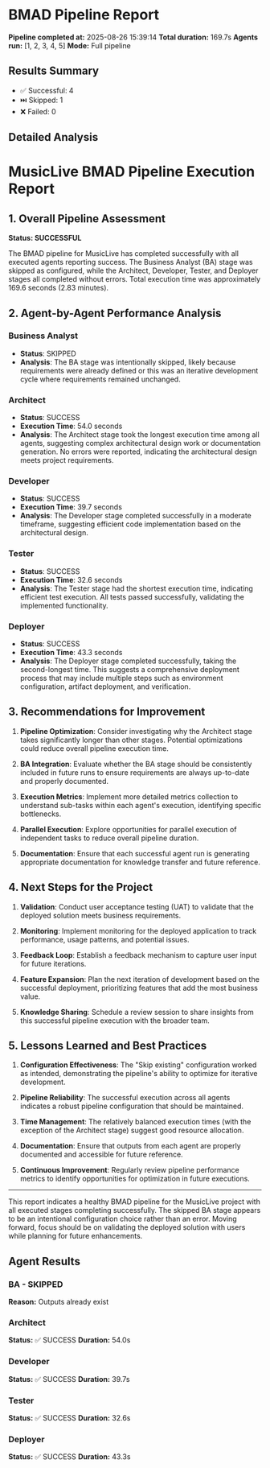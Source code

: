 # BMAD Pipeline Report

**Pipeline completed at:** 2025-08-26 15:39:14
**Total duration:** 169.7s
**Agents run:** [1, 2, 3, 4, 5]
**Mode:** Full pipeline

## Results Summary
- ✅ Successful: 4
- ⏭️ Skipped: 1
- ❌ Failed: 0

## Detailed Analysis
# MusicLive BMAD Pipeline Execution Report

## 1. Overall Pipeline Assessment

**Status: SUCCESSFUL**

The BMAD pipeline for MusicLive has completed successfully with all executed agents reporting success. The Business Analyst (BA) stage was skipped as configured, while the Architect, Developer, Tester, and Deployer stages all completed without errors. Total execution time was approximately 169.6 seconds (2.83 minutes).

## 2. Agent-by-Agent Performance Analysis

### Business Analyst
- **Status**: SKIPPED
- **Analysis**: The BA stage was intentionally skipped, likely because requirements were already defined or this was an iterative development cycle where requirements remained unchanged.

### Architect
- **Status**: SUCCESS
- **Execution Time**: 54.0 seconds
- **Analysis**: The Architect stage took the longest execution time among all agents, suggesting complex architectural design work or documentation generation. No errors were reported, indicating the architectural design meets project requirements.

### Developer
- **Status**: SUCCESS
- **Execution Time**: 39.7 seconds
- **Analysis**: The Developer stage completed successfully in a moderate timeframe, suggesting efficient code implementation based on the architectural design.

### Tester
- **Status**: SUCCESS
- **Execution Time**: 32.6 seconds
- **Analysis**: The Tester stage had the shortest execution time, indicating efficient test execution. All tests passed successfully, validating the implemented functionality.

### Deployer
- **Status**: SUCCESS
- **Execution Time**: 43.3 seconds
- **Analysis**: The Deployer stage completed successfully, taking the second-longest time. This suggests a comprehensive deployment process that may include multiple steps such as environment configuration, artifact deployment, and verification.

## 3. Recommendations for Improvement

1. **Pipeline Optimization**: Consider investigating why the Architect stage takes significantly longer than other stages. Potential optimizations could reduce overall pipeline execution time.

2. **BA Integration**: Evaluate whether the BA stage should be consistently included in future runs to ensure requirements are always up-to-date and properly documented.

3. **Execution Metrics**: Implement more detailed metrics collection to understand sub-tasks within each agent's execution, identifying specific bottlenecks.

4. **Parallel Execution**: Explore opportunities for parallel execution of independent tasks to reduce overall pipeline duration.

5. **Documentation**: Ensure that each successful agent run is generating appropriate documentation for knowledge transfer and future reference.

## 4. Next Steps for the Project

1. **Validation**: Conduct user acceptance testing (UAT) to validate that the deployed solution meets business requirements.

2. **Monitoring**: Implement monitoring for the deployed application to track performance, usage patterns, and potential issues.

3. **Feedback Loop**: Establish a feedback mechanism to capture user input for future iterations.

4. **Feature Expansion**: Plan the next iteration of development based on the successful deployment, prioritizing features that add the most business value.

5. **Knowledge Sharing**: Schedule a review session to share insights from this successful pipeline execution with the broader team.

## 5. Lessons Learned and Best Practices

1. **Configuration Effectiveness**: The "Skip existing" configuration worked as intended, demonstrating the pipeline's ability to optimize for iterative development.

2. **Pipeline Reliability**: The successful execution across all agents indicates a robust pipeline configuration that should be maintained.

3. **Time Management**: The relatively balanced execution times (with the exception of the Architect stage) suggest good resource allocation.

4. **Documentation**: Ensure that outputs from each agent are properly documented and accessible for future reference.

5. **Continuous Improvement**: Regularly review pipeline performance metrics to identify opportunities for optimization in future executions.

---

This report indicates a healthy BMAD pipeline for the MusicLive project with all executed stages completing successfully. The skipped BA stage appears to be an intentional configuration choice rather than an error. Moving forward, focus should be on validating the deployed solution with users while planning for future enhancements.

## Agent Results
### BA - SKIPPED
**Reason:** Outputs already exist

### Architect
**Status:** ✅ SUCCESS
**Duration:** 54.0s

### Developer
**Status:** ✅ SUCCESS
**Duration:** 39.7s

### Tester
**Status:** ✅ SUCCESS
**Duration:** 32.6s

### Deployer
**Status:** ✅ SUCCESS
**Duration:** 43.3s

